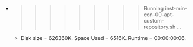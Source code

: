 * >>>>>>>>> Running inst-min-con-00-apt-custom-repository.sh ...
  * Disk size = 626360K. Space Used = 6516K. Runtime = 00:00:00:06.
